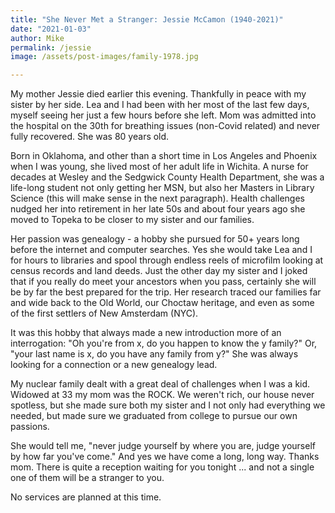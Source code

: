 ```yaml
---
title: "She Never Met a Stranger: Jessie McCamon (1940-2021)"
date: "2021-01-03"
author: Mike
permalink: /jessie
image: /assets/post-images/family-1978.jpg

---
```

My mother Jessie died earlier this evening. Thankfully in peace with my sister by her side. Lea and I had been with her most of the last few days, myself seeing her just a few hours before she left. Mom was admitted into the hospital on the 30th for breathing issues (non-Covid related) and never fully recovered.  She was 80 years old.

<!-- more -->

Born in Oklahoma, and other than a short time in Los Angeles and Phoenix when I was young, she lived most of her adult life in Wichita. A nurse for decades at Wesley and the Sedgwick County Health Department, she was a life-long student not only getting her MSN, but also her Masters in Library Science (this will make sense in the next paragraph). Health challenges nudged her into retirement in her late 50s and about four years ago she moved to Topeka to be closer to my sister and our families. 

Her passion was genealogy - a hobby she pursued for 50+ years long before the internet and computer searches. Yes she would take Lea and I for hours to libraries and spool through endless reels of microfilm looking at census records and land deeds. Just the other day my sister and I joked that if you really do meet your ancestors when you pass, certainly she will be by far the best prepared for the trip. Her research traced our families far and wide back to the Old World, our Choctaw heritage, and even as some of the first settlers of New Amsterdam (NYC).

It was this hobby that always made a new introduction more of an interrogation: "Oh you're from x, do you happen to know the y family?"  Or, "your last name is x, do you have any family from y?" She was always looking for a connection or a new genealogy lead.

My nuclear family dealt with a great deal of challenges when I was a kid. Widowed at 33 my mom was the ROCK. We weren't rich, our house never spotless, but she made sure both my sister and I not only had everything we needed, but made sure we graduated from college to pursue our own passions.

She would tell me, "never judge yourself by where you are, judge yourself by how far you've come." And yes we have come a long, long way. Thanks mom. There is quite a reception waiting for you tonight ... and not a single one of them will be a stranger to you.

No services are planned at this time.
